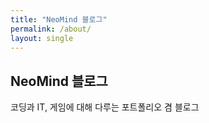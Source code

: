 ```yaml
---
title: "NeoMind 블로그"
permalink: /about/
layout: single
---
```


## NeoMind 블로그

코딩과 IT, 게임에 대해 다루는 포트폴리오 겸 블로그